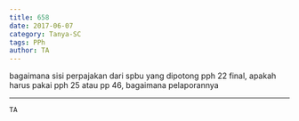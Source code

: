 ```yaml
---
title: 658
date: 2017-06-07
category: Tanya-SC
tags: PPh
author: TA
---
```


bagaimana sisi perpajakan dari spbu yang dipotong pph 22 final, apakah harus pakai pph 25 atau pp 46, bagaimana pelaporannya

---



`TA`
